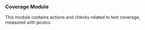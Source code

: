 ### Coverage Module

This module contains actions and checks related to test coverage, measured with jacoco. 
